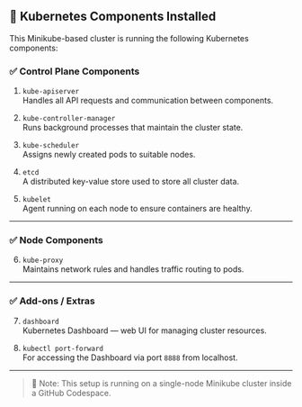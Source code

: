 ## 🧰 Kubernetes Components Installed

This Minikube-based cluster is running the following Kubernetes components:

### ✅ Control Plane Components

1. `kube-apiserver`  
   Handles all API requests and communication between components.

2. `kube-controller-manager`  
   Runs background processes that maintain the cluster state.

3. `kube-scheduler`  
   Assigns newly created pods to suitable nodes.

4. `etcd`  
   A distributed key-value store used to store all cluster data.

5. `kubelet`  
   Agent running on each node to ensure containers are healthy.

---

### ✅ Node Components

6. `kube-proxy`  
   Maintains network rules and handles traffic routing to pods.

---

### ✅ Add-ons / Extras

7. `dashboard`  
   Kubernetes Dashboard — web UI for managing cluster resources.

8. `kubectl port-forward`  
   For accessing the Dashboard via port `8888` from localhost.

---

> 📝 Note: This setup is running on a single-node Minikube cluster inside a GitHub Codespace.
